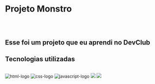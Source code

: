 <h1> Projeto Monstro </h2>
<br>
<br>
<h2> Esse foi um projeto que eu aprendi no DevClub</h2>

<h2> Tecnologias utilizadas</h2>
<br>
 <img src="https://img.shields.io/badge/HTML5-E34F26?style=for-the-badge&logo=html5&logoColor=white" alt="html-logo" />
 <img src="https://img.shields.io/badge/CSS3-1572B6?style=for-the-badge&logo=css3&logoColor=white" alt="css-logo" />
 <img src="https://img.shields.io/badge/JavaScript-323330?style=for-the-badge&logo=javascript&logoColor=F7DF1E" alt="javascript-logo" />
<img src="https://github.com/DanielSFarias/Projeto-Live/blob/master/assets/Captura%20de%20tela%202023-01-10%20220921.png?raw=true"/>
<img src="https://github.com/DanielSFarias/Projeto-Live/blob/master/assets/Captura%20de%20tela%202023-01-10%20221033.png?raw=true"/>
